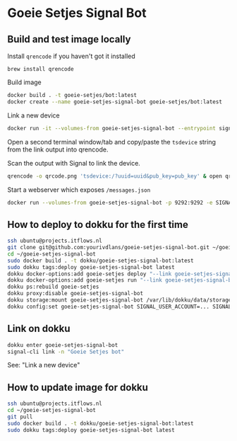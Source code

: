 # Goeie Setjes Signal Bot

## Build and test image locally

Install `qrencode` if you haven't got it installed

`brew install qrencode`

Build image

```bash
docker build . -t goeie-setjes/bot:latest
docker create --name goeie-setjes-signal-bot goeie-setjes/bot:latest
```

Link a new device

```bash
docker run -it --volumes-from goeie-setjes-signal-bot --entrypoint signal-cli goeie-setjes/bot:latest link -n "Goeie Setjes bot"
```

Open a second terminal window/tab and copy/paste the `tsdevice` string from the link output into qrencode.

Scan the output with Signal to link the device.

```bash
qrencode -o qrcode.png 'tsdevice:/?uuid=uuid&pub_key=pub_key' & open qrcode.png
```

Start a webserver which exposes `/messages.json`

```bash
docker run --volumes-from goeie-setjes-signal-bot -p 9292:9292 -e SIGNAL_USER_ACCOUNT=... -e SIGNAL_GROUP_ID=... goeie-setjes/bot:latest
```

## How to deploy to dokku for the first time

```bash
ssh ubuntu@projects.itflows.nl
git clone git@github.com:yourivdlans/goeie-setjes-signal-bot.git ~/goeie-setjes-signal-bot
cd ~/goeie-setjes-signal-bot
sudo docker build . -t dokku/goeie-setjes-signal-bot:latest
sudo dokku tags:deploy goeie-setjes-signal-bot latest
dokku docker-options:add goeie-setjes deploy "--link goeie-setjes-signal-bot.web.1:goeie-setjes"
dokku docker-options:add goeie-setjes run "--link goeie-setjes-signal-bot.web.1:goeie-setjes"
dokku ps:rebuild goeie-setjes
dokku proxy:disable goeie-setjes-signal-bot
dokku storage:mount goeie-setjes-signal-bot /var/lib/dokku/data/storage/goeie-setjes-signal-bot:/root/.local/share/signal-cli/data/
dokku config:set goeie-setjes-signal-bot SIGNAL_USER_ACCOUNT=... SIGNAL_GROUP_ID=...
```

## Link on dokku

```bash
dokku enter goeie-setjes-signal-bot
signal-cli link -n "Goeie Setjes bot"
```

See: "Link a new device"

## How to update image for dokku

```bash
ssh ubuntu@projects.itflows.nl
cd ~/goeie-setjes-signal-bot
git pull
sudo docker build . -t dokku/goeie-setjes-signal-bot:latest
sudo dokku tags:deploy goeie-setjes-signal-bot latest
```
